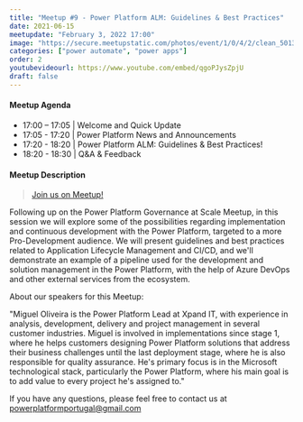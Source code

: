 ```yaml
---
title: "Meetup #9 - Power Platform ALM: Guidelines & Best Practices"
date: 2021-06-15
meetupdate: "February 3, 2022 17:00"
image: "https://secure.meetupstatic.com/photos/event/1/0/4/2/clean_501364162.jpeg"
categories: ["power automate", "power apps"]
order: 2
youtubevideourl: https://www.youtube.com/embed/qgoPJysZpjU
draft: false
---
```


#### Meetup Agenda

* 17:00 – 17:05 | Welcome and Quick Update
* 17:05 - 17:20 | Power Platform News and Announcements
* 17:20 - 18:20 | Power Platform ALM: Guidelines & Best Practices!
* 18:20 - 18:30 | Q&A & Feedback

#### Meetup Description

> [Join us on Meetup!](https://www.meetup.com/pt-BR/power_platform_portugal/events/278830604/)

Following up on the Power Platform Governance at Scale Meetup, in this session we will explore some of the possibilities regarding implementation and continuous development with the Power Platform, targeted to a more Pro-Development audience. We will present guidelines and best practices related to Application Lifecycle Management and CI/CD, and we'll demonstrate an example of a pipeline used for the development and solution management in the Power Platform, with the help of Azure DevOps and other external services from the ecosystem.

About our speakers for this Meetup:

"Miguel Oliveira is the Power Platform Lead at Xpand IT, with experience in analysis, development, delivery and project management in several customer industries. Miguel is involved in implementations since stage 1, where he helps customers designing Power Platform solutions that address their business challenges until the last deployment stage, where he is also responsible for quality assurance. He's primary focus is in the Microsoft technological stack, particularly the Power Platform, where his main goal is to add value to every project he's assigned to."

If you have any questions, please feel free to contact us at powerplatformportugal@gmail.com